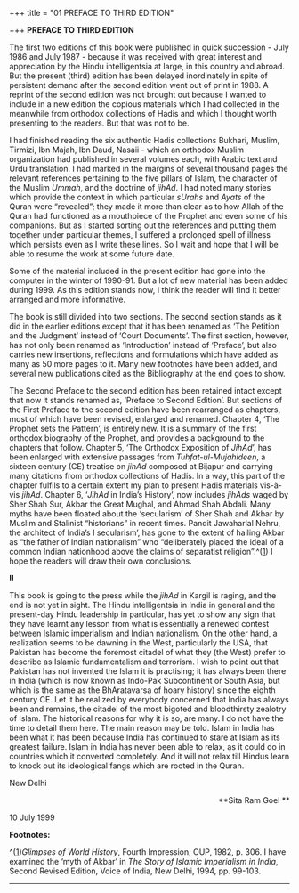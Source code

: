 +++
title = "01 PREFACE TO THIRD EDITION"

+++
**PREFACE TO THIRD EDITION**

The first two editions of this book were published in quick succession -
July 1986 and July 1987 - because it was received with great interest
and appreciation by the Hindu intelligentsia at large, in this country
and abroad.  But the present (third) edition has been delayed
inordinately in spite of persistent demand after the second edition went
out of print in 1988.  A reprint of the second edition was not brought
out because I wanted to include in a new edition the copious materials
which I had collected in the meanwhile from orthodox collections of
Hadis and which I thought worth presenting to the readers.  But that was
not to be.

I had finished reading the six authentic Hadis collections Bukhari,
Muslim, Tirmizi, Ibn Majah, Ibn Daud, Nasaii - which an orthodox Muslim
organization had published in several volumes each, with Arabic text and
Urdu translation. I had marked in the margins of several thousand pages
the relevant references pertaining to the five pillars of Islam, the
character of the Muslim *Ummah*, and the doctrine of *jihAd*. I had
noted many stories which provide the context in which particular
*sUrahs* and *Ayats* of the Quran were “revealed”; they made it more
than clear as to how Allah of the Quran had functioned as a mouthpiece
of the Prophet and even some of his companions.  But as I started
sorting out the references and putting them together under particular
themes, I suffered a prolonged spell of illness which persists even as I
write these lines.  So I wait and hope that I will be able to resume the
work at some future date.

Some of the material included in the present edition had gone into the
computer in the winter of 1990-91.  But a lot of new material has been
added during 1999.  As this edition stands now, I think the reader will
find it better arranged and more informative.

The book is still divided into two sections.  The second section stands
as it did in the earlier editions except that it has been renamed as
‘The Petition and the Judgment’ instead of ‘Court Documents’.  The first
section, however, has not only been renamed as ‘Introduction’ instead of
‘Preface’, but also carries new insertions, reflections and formulations
which have added as many as 50 more pages to it.  Many new footnotes
have been added, and several new publications cited as the Bibliography
at the end goes to show.

The Second Preface to the second edition has been retained intact except
that now it stands renamed as, ‘Preface to Second Edition’.  But
sections of the First Preface to the second edition have been rearranged
as chapters, most of which have been revised, enlarged and renamed. 
Chapter 4, ‘The Prophet sets the Pattern’, is entirely new.  It is a
summary of the first orthodox biography of the Prophet, and provides a
background to the chapters that follow.  Chapter 5, ‘The Orthodox
Exposition of *JihAd*’, has been enlarged with extensive passages from
*Tuhfat-ul-Mujahideen*, a sixteen century (CE) treatise on *jihAd*
composed at Bijapur and carrying many citations from orthodox
collections of Hadis.  In a way, this part of the chapter fulfils to a
certain extent my plan to present Hadis materials vis-à-vis *jihAd*. 
Chapter 6, ‘*JihAd* in India’s History’, now includes *jihAds* waged by
Sher Shah Sur, Akbar the Great Mughal, and Ahmad Shah Abdali.  Many
myths have been floated about the ‘secularism’ of Sher Shah and Akbar by
Muslim and Stalinist “historians” in recent times.  Pandit Jawaharlal
Nehru, the architect of India’s I secularism’, has gone to the extent of
hailing Akbar as “the father of Indian nationalism” who “deliberately
placed the ideal of a common Indian nationhood above the claims of
separatist religion”.^([1](#1)) I hope the readers will draw their own
conclusions.

**II**

This book is going to the press while the *jihAd* in Kargil is raging,
and the end is not yet in sight.  The Hindu intelligentsia in India in
general and the present-day Hindu leadership in particular, has yet to
show any sign that they have learnt any lesson from what is essentially
a renewed contest between Islamic imperialism and Indian nationalism. 
On the other hand, a realization seems to be dawning in the West,
particularly the USA, that Pakistan has become the foremost citadel of
what they (the West) prefer to describe as Islamic fundamentalism and
terrorism. I wish to point out that Pakistan has not invented the Islam
it is practising; it has always been there in India (which is now known
as Indo-Pak Subcontinent or South Asia, but which is the same as the
BhAratavarsa of hoary history) since the eighth century CE.  Let it be
realized by everybody concerned that India has always been and remains,
the citadel of the most bigoted and bloodthirsty zealotry of Islam.  The
historical reasons for why it is so, are many. I do not have the time to
detail them here.  The main reason may be told.  Islam in India has been
what it has been because India has continued to stare at Islam as its
greatest failure.  Islam in India has never been able to relax, as it
could do in countries which it converted completely.  And it will not
relax till Hindus learn to knock out its ideological fangs which are
rooted in the Quran.

New Delhi

<div align="right">

**Sita Ram Goel **

</div>

10 July 1999  
 

**Footnotes:**

^([1](#1a))*Glimpses of World History*, Fourth Impression, OUP, 1982, p.
306.  I have examined the ‘myth of Akbar’ in *The Story of Islamic
Imperialism in India*, Second Revised Edition, Voice of India, New
Delhi, 1994, pp. 99-103.

------------------------------------------------------------------------


